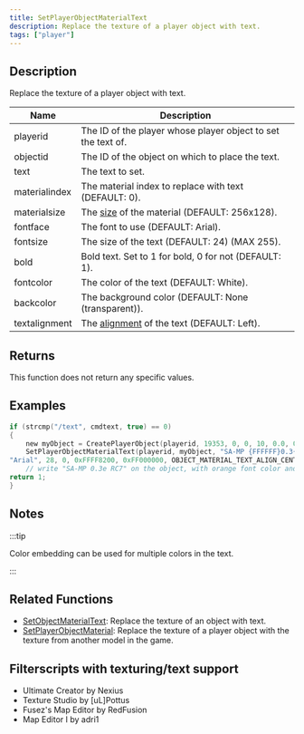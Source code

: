 ```yaml
---
title: SetPlayerObjectMaterialText
description: Replace the texture of a player object with text.
tags: ["player"]
---
```


<VersionWarn version='SA-MP 0.3e' />

## Description

Replace the texture of a player object with text.

| Name          | Description                                                                       |
| ------------- | --------------------------------------------------------------------------------- |
| playerid      | The ID of the player whose player object to set the text of.                      |
| objectid      | The ID of the object on which to place the text.                                  |
| text          | The text to set.                                                                  |
| materialindex | The material index to replace with text (DEFAULT: 0).                             |
| materialsize  | The [size](../resources/materialtextsizes) of the material (DEFAULT: 256x128). |
| fontface      | The font to use (DEFAULT: Arial).                                                 |
| fontsize      | The size of the text (DEFAULT: 24) (MAX 255).                                     |
| bold          | Bold text. Set to 1 for bold, 0 for not (DEFAULT: 1).                             |
| fontcolor     | The color of the text (DEFAULT: White).                                           |
| backcolor     | The background color (DEFAULT: None (transparent)).                               |
| textalignment | The [alignment](../resources/materialtextsizes) of the text (DEFAULT: Left).   |

## Returns

This function does not return any specific values.

## Examples

```c
if (strcmp("/text", cmdtext, true) == 0)
{
    new myObject = CreatePlayerObject(playerid, 19353, 0, 0, 10, 0.0, 0.0, 90.0); //create the object
    SetPlayerObjectMaterialText(playerid, myObject, "SA-MP {FFFFFF}0.3{008500}e {FF8200}RC7", 0, OBJECT_MATERIAL_SIZE_256x128,\
"Arial", 28, 0, 0xFFFF8200, 0xFF000000, OBJECT_MATERIAL_TEXT_ALIGN_CENTER);
    // write "SA-MP 0.3e RC7" on the object, with orange font color and black background
return 1;
}
```

## Notes

:::tip

Color embedding can be used for multiple colors in the text.

:::

## Related Functions

- [SetObjectMaterialText](SetObjectMaterialText): Replace the texture of an object with text.
- [SetPlayerObjectMaterial](SetPlayerObjectMaterial): Replace the texture of a player object with the texture from another model in the game.

## Filterscripts with texturing/text support

- Ultimate Creator by Nexius
- Texture Studio by \[uL\]Pottus
- Fusez's Map Editor by RedFusion
- Map Editor I by adri1
